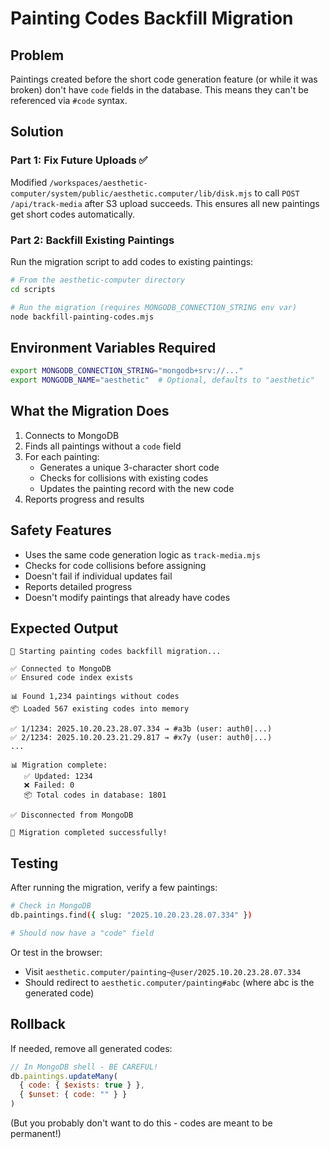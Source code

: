 # Painting Codes Backfill Migration

## Problem
Paintings created before the short code generation feature (or while it was broken) don't have `code` fields in the database. This means they can't be referenced via `#code` syntax.

## Solution

### Part 1: Fix Future Uploads ✅
Modified `/workspaces/aesthetic-computer/system/public/aesthetic.computer/lib/disk.mjs` to call `POST /api/track-media` after S3 upload succeeds. This ensures all new paintings get short codes automatically.

### Part 2: Backfill Existing Paintings

Run the migration script to add codes to existing paintings:

```bash
# From the aesthetic-computer directory
cd scripts

# Run the migration (requires MONGODB_CONNECTION_STRING env var)
node backfill-painting-codes.mjs
```

## Environment Variables Required

```bash
export MONGODB_CONNECTION_STRING="mongodb+srv://..."
export MONGODB_NAME="aesthetic"  # Optional, defaults to "aesthetic"
```

## What the Migration Does

1. Connects to MongoDB
2. Finds all paintings without a `code` field
3. For each painting:
   - Generates a unique 3-character short code
   - Checks for collisions with existing codes
   - Updates the painting record with the new code
4. Reports progress and results

## Safety Features

- Uses the same code generation logic as `track-media.mjs`
- Checks for code collisions before assigning
- Doesn't fail if individual updates fail
- Reports detailed progress
- Doesn't modify paintings that already have codes

## Expected Output

```
🚀 Starting painting codes backfill migration...

✅ Connected to MongoDB
✅ Ensured code index exists

📊 Found 1,234 paintings without codes
📦 Loaded 567 existing codes into memory

✅ 1/1234: 2025.10.20.23.28.07.334 → #a3b (user: auth0|...)
✅ 2/1234: 2025.10.20.23.21.29.817 → #x7y (user: auth0|...)
...

📊 Migration complete:
   ✅ Updated: 1234
   ❌ Failed: 0
   📦 Total codes in database: 1801

✅ Disconnected from MongoDB

🎉 Migration completed successfully!
```

## Testing

After running the migration, verify a few paintings:

```bash
# Check in MongoDB
db.paintings.find({ slug: "2025.10.20.23.28.07.334" })

# Should now have a "code" field
```

Or test in the browser:
- Visit `aesthetic.computer/painting~@user/2025.10.20.23.28.07.334`
- Should redirect to `aesthetic.computer/painting#abc` (where abc is the generated code)

## Rollback

If needed, remove all generated codes:

```javascript
// In MongoDB shell - BE CAREFUL!
db.paintings.updateMany(
  { code: { $exists: true } },
  { $unset: { code: "" } }
)
```

(But you probably don't want to do this - codes are meant to be permanent!)
